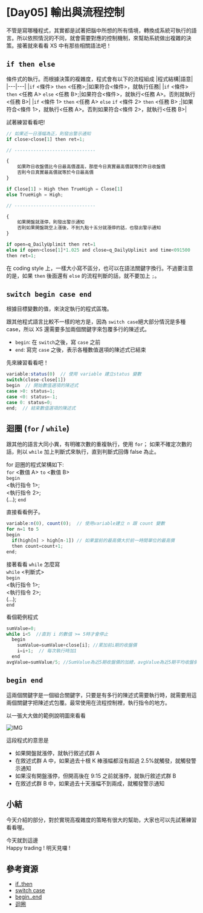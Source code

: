 # [Day05] 輸出與流程控制

不管是寫哪種程式，其實都是試著把腦中所想的所有情境，轉換成系統可執行的語言。所以依照情況的不同，就會需要對應的控制機制，來幫助系統做出複雜的決策。接著就來看看 XS 中有那些相關語法吧！

## `if then else `

條件式的執行。而根據決策的複雜度，程式會有以下的流程組成
|程式結構|語意|
|---|---|
|`if` <條件> `then` <任務>;|如果符合<條件>，就執行任務|
|`if` <條件> `then` <任務 A> `else` <任務 B>;|如果符合<條件>，就執行<任務 A>。否則就執行<任務 B>|
|`if` <條件 1> `then` <任務 A> `else` `if` <條件 2> `then` <任務 B> ;|如果符合<條件 1>，就執行<任務 A>。否則如果符合<條件 2>，就執行<任務 B>|

試著練習看看吧!

```javascript
// 如果近一日漲幅為正，則發出警示通知
if close>close[1] then ret=1;

// ------------------------------

{
    如果昨日收盤價比今日最高價還高，那麼今日真實最高價就等於昨日收盤價
    否則今日真實最高價就等於今日最高價
}

if Close[1] > High then TrueHigh = Close[1]
else TrueHigh = High;

// ------------------------------

{
    如果開盤就漲停，則發出警示通知
    否則如果開盤跳空上漲後，不到九點十五分就漲停的話，也發出警示通知
}

if open=q_DailyUplimit then ret=1
else if open>close[1]*1.025 and close=q_DailyUplimit and time<091500
then ret=1;
```

在 coding style 上，一樣大小寫不區分，也可以在語法關鍵字換行。不過要注意的是，如果 `then` 後面還有 `else` 的流程判斷的話，就不要加上 `;`。

## `switch begin case end`

根據目標變數的值，來決定執行的程式區塊。

跟其他程式語言比較不一樣的地方是，因為 `switch case`絕大部分情況是多種 case，所以 XS 還需要多加兩個關鍵字來包覆多行的陳述式。

- `begin`: 在 `switch`之後，寫 `case` 之前
- `end`: 寫完 `case` 之後，表示各種數值選項的陳述式已結束

先來練習看看吧！

```javascript
variable:status(0)  // 使用 variable 建立status 變數
switch(close-close[1])
begin  // 開始數值選項的陳述式
case >0: status=1;
case <0: status=-1;
case 0: status=0;
end;  // 結束數值選項的陳述式
```

## 迴圈 (`for` / `while`)

跟其他的語言大同小異，有明確次數的重複執行，使用 `for`； 如果不確定次數的話，則以 `while` 加上判斷式來執行，直到判斷式回傳 false 為止。

for 迴圈的程式架構如下:  
`for` <數值 A> `to` <數值 B>  
`begin`  
 <執行指令 1>;  
 <執行指令 2>;  
 (...);
`end`

直接看看例子。

```javascript
variable:n(0), count(0);  // 使用variable建立 n 跟 count 變數
for n=1 to 5
begin
  if(high[n] > high[n-1]) // 如果當前的最高價大於前一時間單位的最高價
  then count=count+1;
end;
```

接著看看 `while` 怎麼寫  
`while` <判斷式>  
`begin`  
<執行指令 1>;  
<執行指令 2>;  
(...);  
`end`

看個範例程式

```javascript
sumValue=0;
while i<5  //直到 i 的數值 >= 5時才會停止
  begin
    sumValue=sumValue+close[i]; //累加前i期的收盤價
    i=i+1;  // 每次執行時加1
  end
avgValue=sumValue/5; //SumValue為近5期收盤價的加總，avgValue為近5期平均收盤價
```

## `begin end`

這兩個關鍵字是一個組合關鍵字，只要是有多行的陳述式需要執行時，就需要用這兩個關鍵字把陳述式包覆。最常使用在流程控制裡，執行指令的地方。

以一張大大做的範例說明圖來看看

![IMG](http://cdn.xstrader.net/wp-content/uploads/2015/10/%E5%A4%9A%E6%A2%9D%E4%BB%B6%E5%A4%9A%E6%95%98%E8%BF%B0%E7%B0%A1%E5%96%AE%E6%A8%A1%E5%BC%8Fsample.png)

這段程式的意思是

- 如果開盤就漲停，就執行敘述式群 A
- 在敘述式群 A 中，如果過去十根 K 棒漲幅都沒有超過 2.5%就觸發，就觸發警示通知
- 如果沒有開盤漲停，但開高後在 9:15 之前就漲停，就執行敘述式群 B
- 在敘述式群 B 中，如果過去十天漲幅不到兩成，就觸發警示通知

## 小結

今天介紹的部分，對於實現高複雜度的策略有很大的幫助，大家也可以先試著練習看看喔。

今天就到這邊  
Happy trading ! 明天見囉 !

## 參考資源

- [if..then](http://xstrader.net/if-then/)
- [switch case](http://xstrader.net/switch-case/)
- [begin..end](http://xstrader.net/begin-end/)
- [迴圈](http://xstrader.net/%E8%BF%B4%E5%9C%88/)
